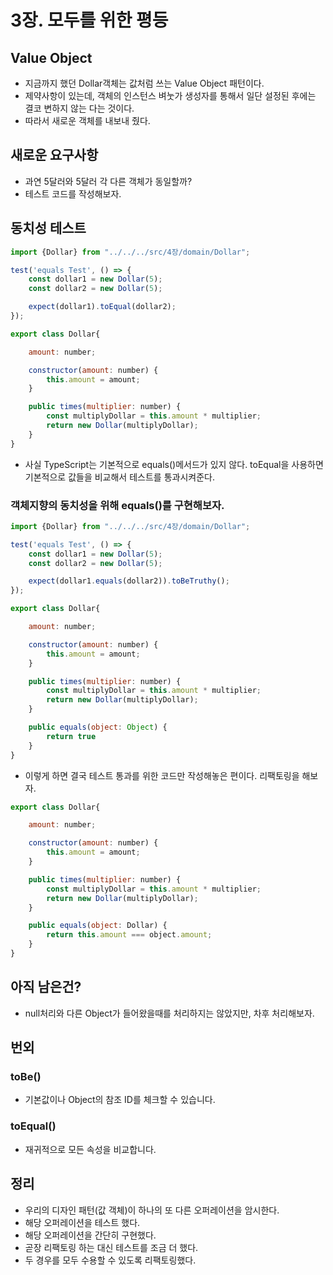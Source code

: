 # 3장. 모두를 위한 평등

## Value Object

- 지금까지 했던 Dollar객체는 값처럼 쓰는 Value Object 패턴이다.
- 제약사항이 있는데, 객체의 인스턴스 벼눗가 생성자를 통해서 일단 설정된 후에는 결코 변하지 않는 다는 것이다.
- 따라서 새로운 객체를 내보내 줬다.

## 새로운 요구사항

- 과연 5달러와 5달러 각 다른 객체가 동일할까?
- 테스트 코드를 작성해보자.

## 동치성 테스트

```jsx
import {Dollar} from "../../../src/4장/domain/Dollar";

test('equals Test', () => {
    const dollar1 = new Dollar(5);
    const dollar2 = new Dollar(5);

    expect(dollar1).toEqual(dollar2);
});
```

```jsx
export class Dollar{

    amount: number;

    constructor(amount: number) {
        this.amount = amount;
    }

    public times(multiplier: number) {
        const multiplyDollar = this.amount * multiplier;
        return new Dollar(multiplyDollar);
    }
}
```

- 사실 TypeScript는 기본적으로 equals()메서드가 있지 않다. toEqual을 사용하면 기본적으로 값들을 비교해서 테스트를 통과시켜준다.

### 객체지향의 동치성을 위해 equals()를 구현해보자.

```jsx
import {Dollar} from "../../../src/4장/domain/Dollar";

test('equals Test', () => {
    const dollar1 = new Dollar(5);
    const dollar2 = new Dollar(5);

    expect(dollar1.equals(dollar2)).toBeTruthy();
});
```

```jsx
export class Dollar{

    amount: number;

    constructor(amount: number) {
        this.amount = amount;
    }

    public times(multiplier: number) {
        const multiplyDollar = this.amount * multiplier;
        return new Dollar(multiplyDollar);
    }

    public equals(object: Object) {
        return true
    }
}
```

- 이렇게 하면 결국 테스트 통과를 위한 코드만 작성해놓은 편이다. 리팩토링을 해보자.

```jsx
export class Dollar{

    amount: number;

    constructor(amount: number) {
        this.amount = amount;
    }

    public times(multiplier: number) {
        const multiplyDollar = this.amount * multiplier;
        return new Dollar(multiplyDollar);
    }

    public equals(object: Dollar) {
        return this.amount === object.amount;
    }
}
```

## 아직 남은건?

- null처리와 다른 Object가 들어왔을때를 처리하지는 않았지만, 차후 처리해보자.

## 번외

### toBe()

- 기본값이나 Object의 참조 ID를 체크할 수 있습니다.

### toEqual()

- 재귀적으로 모든 속성을 비교합니다.

## 정리

- 우리의 디자인 패턴(값 객체)이 하나의 또 다른 오퍼레이션을 암시한다.
- 해당 오퍼레이션을 테스트 했다.
- 해당 오퍼레이션을 간단히 구현했다.
- 곧장 리팩토링 하는 대신 테스트를 조금 더 했다.
- 두 경우를 모두 수용할 수 있도록 리팩토링했다.